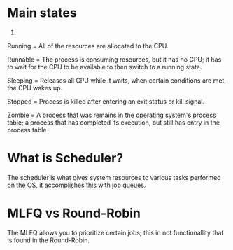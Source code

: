 # Main states

1.
Running = All of the resources are allocated to the CPU.

Runnable = The process is consuming resources, but it has no CPU; it has to wait for the CPU to be available to then switch to a running state.

Sleeping = Releases all CPU while it waits, when certain conditions are met, the CPU wakes up.

Stopped = Process is killed after entering an exit status or kill signal.

Zombie = A process that was remains in the operating system's process table; a process that has completed its execution, but still has entry in the process table

# What is Scheduler?

The scheduler is what gives system resources to various tasks performed on the OS, it accomplishes this with job queues.

# MLFQ vs Round-Robin

The MLFQ allows you to prioritize certain jobs; this in not functionallity that is found in the Round-Robin.
